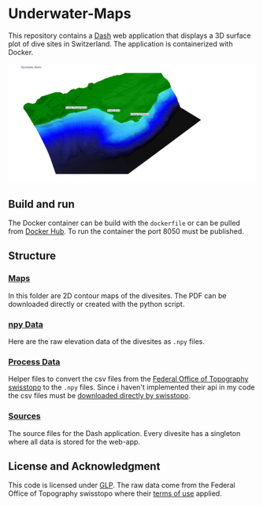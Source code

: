 # Underwater-Maps

This repository contains a [Dash](https://dash.plotly.com/) web application that displays a 3D surface plot of dive sites in Switzerland. The application is containerized with Docker.

![example](./image.png)

## Build and run

The Docker container can be build with the `dockerfile` or can be pulled from [Docker Hub](https://hub.docker.com/r/chif142/uw_maps). To run the container the port 8050 must be published.

## Structure

### [Maps](./maps/)

In this folder are 2D contour maps of the divesites. The PDF can be downloaded directly or created with the python script.

### [npy Data](./npy_data/)

Here are the raw elevation data of the divesites as `.npy` files.

### [Process Data](./process_data/)

Helper files to convert the csv files from the [Federal Office of Topography swisstopo](https://www.swisstopo.admin.ch/) to the `.npy` files. Since i haven't implemented their api in my code the csv files must be [downloaded directly by swisstopo](https://www.swisstopo.admin.ch/en/geodata/height.html).

### [Sources](./src/)

The source files for the Dash application. Every divesite has a singleton where all data is stored for the web-app.

## License and Acknowledgment

This code is licensed under [GLP](https://www.gnu.org/licenses). The raw data come from the Federal Office of Topography swisstopo where their [terms of use](https://www.swisstopo.admin.ch/en/home/meta/conditions/geodata/ogd.html) applied.
